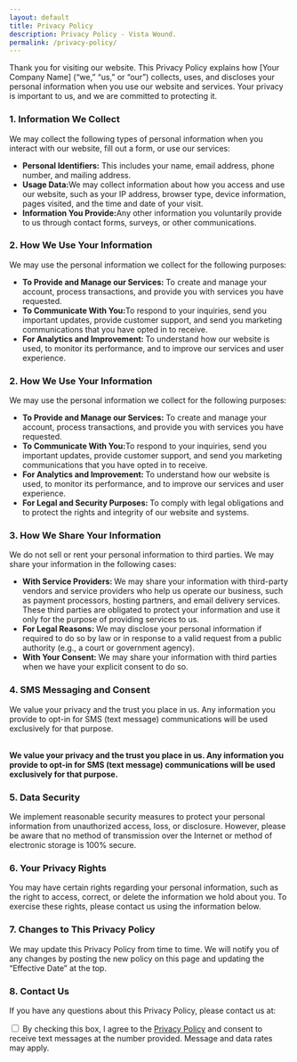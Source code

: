 ```yaml
---
layout: default
title: Privacy Policy
description: Privacy Policy - Vista Wound.
permalink: /privacy-policy/
---
```


<section class="policy-area">
        <div class="container">
            <div class="mb-4">
                <p>Thank you for visiting our website. This Privacy Policy explains how [Your Company Name] (“we,” “us,” or “our”) collects, uses, and discloses your personal information when you use our website and services. Your privacy is important to us, and we are committed to protecting it.</p>
            </div>
            <div class="mb-4">
                <h3 class="mb-2">1. Information We Collect</h3>
                <p>We may collect the following types of personal information when you interact with our website, fill out a form, or use our services:</p>
                <ul class="ml-5 mt-4 policy-list">
                    <li><i class="far fa-check"></i><b>Personal Identifiers:</b> This includes your name, email address, phone number, and mailing address.</li>
                    <li><i class="far fa-check"></i><b>Usage Data:</b>We may collect information about how you access and use our website, such as your IP address, browser type, device information, pages visited, and the time and date of your visit.</li>
                    <li><i class="far fa-check"></i><b>Information You Provide:</b>Any other information you voluntarily provide to us through contact forms, surveys, or other communications.</li>
                </ul>
            </div>
            <div class="mb-4">
                <h3 class="mb-2">2. How We Use Your Information</h3>
                <p>We may use the personal information we collect for the following purposes:</p>
                <ul class="ml-5 mt-4 policy-list">
                    <li><i class="far fa-check"></i><b>To Provide and Manage our Services:</b> To create and manage your account, process transactions, and provide you with services you have requested.</li>
                    <li><i class="far fa-check"></i><b>To Communicate With You:</b>To respond to your inquiries, send you important updates, provide customer support, and send you marketing communications that you have opted in to receive.</li>
                    <li><i class="far fa-check"></i><b>For Analytics and Improvement: </b>To understand how our website is used, to monitor its performance, and to improve our services and user experience.</li>
                </ul>
            </div>
            <div class="mb-4">
                <h3 class="mb-2">2. How We Use Your Information</h3>
                <p>We may use the personal information we collect for the following purposes:</p>
                <ul class="ml-5 mt-4 policy-list">
                    <li><i class="far fa-check"></i><b>To Provide and Manage our Services:</b> To create and manage your account, process transactions, and provide you with services you have requested.</li>
                    <li><i class="far fa-check"></i><b>To Communicate With You:</b>To respond to your inquiries, send you important updates, provide customer support, and send you marketing communications that you have opted in to receive.</li>
                    <li><i class="far fa-check"></i><b>For Analytics and Improvement: </b>To understand how our website is used, to monitor its performance, and to improve our services and user experience.</li>
                    <li><i class="far fa-check"></i><b>For Legal and Security Purposes: </b>To comply with legal obligations and to protect the rights and integrity of our website and systems.</li>
                </ul>
            </div>
            <div class="mb-4">
                <h3 class="mb-2">3. How We Share Your Information</h3>
                <p>We do not sell or rent your personal information to third parties. We may share your information in the following cases:</p>
                <ul class="ml-5 mt-4 policy-list">
                    <li><i class="far fa-check"></i><b>With Service Providers: </b>We may share your information with third-party vendors and service providers who help us operate our business, such as payment processors, hosting partners, and email delivery services. These third parties are obligated to protect your information and use it only for the purpose of providing services to us.</li>
                    <li><i class="far fa-check"></i><b>For Legal Reasons: </b>We may disclose your personal information if required to do so by law or in response to a valid request from a public authority (e.g., a court or government agency).</li>
                    <li><i class="far fa-check"></i><b>With Your Consent: </b>We may share your information with third parties when we have your explicit consent to do so.</li>
                </ul>
            </div>
            <div class="mb-4">
                <h3 class="mb-2">4. SMS Messaging and Consent </h3>
                <p>We value your privacy and the trust you place in us. Any information you provide to opt-in for SMS (text message) communications will be used exclusively for that purpose.</p>
                <br />
                <b>We value your privacy and the trust you place in us. Any information you provide to opt-in for SMS (text message) communications will be used exclusively for that purpose.</b>
            </div>
            <div class="mb-4">
                <h3 class="mb-2">5. Data Security </h3>
                <p>We implement reasonable security measures to protect your personal information from unauthorized access, loss, or disclosure. However, please be aware that no method of transmission over the Internet or method of electronic storage is 100% secure.</p>
            </div>
            <div class="mb-4">
                <h3 class="mb-2">6. Your Privacy Rights </h3>
                <p>You may have certain rights regarding your personal information, such as the right to access, correct, or delete the information we hold about you. To exercise these rights, please contact us using the information below.</p>
            </div>
            <div class="mb-4">
                <h3 class="mb-2">7. Changes to This Privacy Policy </h3>
                <p>We may update this Privacy Policy from time to time. We will notify you of any changes by posting the new policy on this page and updating the “Effective Date” at the top.</p>
            </div>
            <div class="mb-4">
                <h3 class="mb-2">8. Contact Us </h3>
                <p>If you have any questions about this Privacy Policy, please contact us at: </p>
            </div>
            <div class="mb-4">
                <p>
                    <label>
                    <input type="checkbox" name="sms_consent" id="sms_consent" required>
                    By checking this box, I agree to the <a href="{{'/' | relative_url}}privacy-policy" target="_blank">Privacy Policy</a> 
                    and consent to receive text messages at the number provided. 
                    Message and data rates may apply.
                    </label>
                </p>
            </div>
        </div>
    </section>
